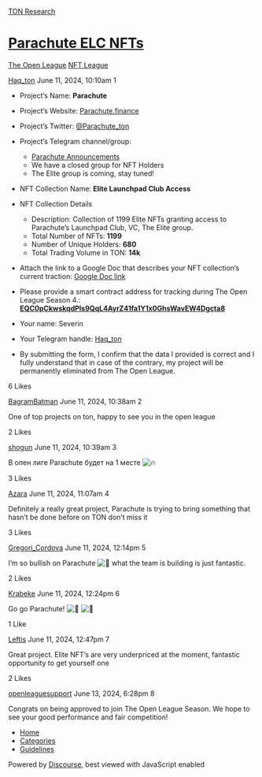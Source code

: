 [TON Research](/)

# [Parachute ELC NFTs](/t/parachute-elc-nfts/24849)

[The Open League](/c/the-open-league/nft-battle/62)  [NFT League](/c/the-open-league/nft-battle/62) 

    

[Haq\_ton](https://tonresear.ch/u/Haq_ton)  June 11, 2024, 10:10am  1

*   Project’s Name: **Parachute**
    
*   Project’s Website: [Parachute.finance](https://www.parachute.finance/)
    
*   Project’s Twitter: [@Parachute\_ton](https://x.com/Parachute_ton)
    
*   Project’s Telegram channel/group:
    
    *   [Parachute Announcements](https://t.me/parachuteannouncements)
    *   We have a closed group for NFT Holders
    *   The Elite group is coming, stay tuned!
*   NFT Collection Name: **Elite Launchpad Club Access**
    
*   NFT Collection Details
    
    *   Description: Collection of 1199 Elite NFTs granting access to Parachute’s Launchpad Club, VC, The Elite group.
    *   Total Number of NFTs: **1199**
    *   Number of Unique Holders: **680**
    *   Total Trading Volume in TON: **14k**
*   Attach the link to a Google Doc that describes your NFT collection’s current traction: [Google Doc link](https://docs.google.com/document/d/1bcszctoAugNsk80yZ8iHH4_LcAIVVLY0Ym4NuqUKcxU/edit?usp=sharing)
    
*   Please provide a smart contract address for tracking during The Open League Season 4.:  
    [**EQC0pCkwskqdPls9QqL4AyrZ41fa1Y1x0GhsWavEW4Dgcta8**](https://tonviewer.com/EQC0pCkwskqdPls9QqL4AyrZ41fa1Y1x0GhsWavEW4Dgcta8)
    
*   Your name: Severin
    
*   Your Telegram handle: [Haq\_ton](https://t.me/haq_ton)
    
*   By submitting the form, I confirm that the data I provided is correct and I fully understand that in case of the contrary, my project will be permanently eliminated from The Open League.
    

  6 Likes

[BagramBatman](https://tonresear.ch/u/BagramBatman) June 11, 2024, 10:38am  2

One of top projects on ton, happy to see you in the open league

  2 Likes

[shogun](https://tonresear.ch/u/shogun) June 11, 2024, 10:39am  3

В опен лиге Parachute будет на 1 месте ![:fire:](https://tonresear.ch/images/emoji/twitter/fire.png?v=12 ":fire:")

  3 Likes

[Azara](https://tonresear.ch/u/Azara) June 11, 2024, 11:07am  4

Definitely a really great project, Parachute is trying to bring something that hasn’t be done before on TON don’t miss it

  3 Likes

[Gregori\_Cordova](https://tonresear.ch/u/Gregori_Cordova) June 11, 2024, 12:14pm  5

I’m so bullish on Parachute ![:muscle:](https://tonresear.ch/images/emoji/twitter/muscle.png?v=12 ":muscle:") what the team is building is just fantastic.

  2 Likes

[Krabeke](https://tonresear.ch/u/Krabeke) June 11, 2024, 12:24pm  6

Go go Parachute! ![:muscle:](https://tonresear.ch/images/emoji/twitter/muscle.png?v=12 ":muscle:") ![:rocket:](https://tonresear.ch/images/emoji/twitter/rocket.png?v=12 ":rocket:")

  1 Like

[Leftis](https://tonresear.ch/u/Leftis) June 11, 2024, 12:47pm  7

Great project. Elite NFT’s are very underpriced at the moment, fantastic opportunity to get yourself one

  2 Likes

[openleaguesupport](https://tonresear.ch/u/openleaguesupport) June 13, 2024, 6:28pm  8

Congrats on being approved to join The Open League Season. We hope to see your good performance and fair competition!

 

*   [Home](/)
*   [Categories](/categories)
*   [Guidelines](/guidelines)

Powered by [Discourse](https://www.discourse.org), best viewed with JavaScript enabled